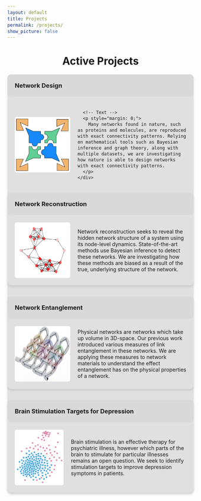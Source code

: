 ```yaml
---
layout: default
title: Projects
permalink: /projects/
show_picture: false
---
```


<!-- <div style="background-color: rgb(174, 225, 252); padding: 5px; border-radius: 10px; box-shadow: 0 4px 6px rgba(0, 0, 0, 0.1); margin-bottom: 20px;"> -->
<h1 style="text-align:center;">Active Projects</h1>
<!-- </div> -->

<div style="background-color: #e0e0e0; box-shadow: 0 4px 6px rgba(0, 0, 0, 0.1); border-radius: 10px; margin-bottom: 30px;">
  <!-- Header -->
  <div style="padding: 20px; background-color: #d9d9d9; border-radius: 10px; display: flex; align-items: center;">
    <h3 style="margin: 0; text-align: left;">Network Design</h3>
  </div>

  <!-- Content -->
  <div style="padding: 20px;">
    <div style="display: flex; align-items: center; gap: 20px;">
      <!-- Image -->
      <img src="/assets/images/projects/net_design.png" alt="Icon" style="width: 150px; height: 150px; border-radius: 5px;">
      
      <!-- Text -->
      <p style="margin: 0;">
        Many networks found in nature, such as proteins and molecules, are reproduced with exact connectivity patterns. Relying on mathematical tools such as Bayesian inference and graph theory, along with multiple datasets, we are investigating how nature is able to design networks with exact connectivity patterns.
      </p>
    </div>
  </div>
</div>

<div style="background-color: #e0e0e0; box-shadow: 0 4px 6px rgba(0, 0, 0, 0.1); border-radius: 10px; margin-bottom: 30px;">
  <!-- Header -->
  <div style="padding: 20px; background-color: #d9d9d9; border-radius: 10px; display: flex; align-items: center;">
    <h3 style="margin: 0; text-align: left;">Network Reconstruction</h3>
  </div>

  <!-- Content -->
  <div style="padding: 20px;">
    <div style="display: flex; align-items: center; gap: 20px;">
      <!-- Image -->
      <img src="/assets/images/projects/net_recon.png" alt="Icon" style="width: 150px; height: 150px; border-radius: 5px;">
      <!-- Text -->
      <p style="margin: 0;">
        Network reconstruction seeks to reveal the hidden network structure of a system using its node-level dynamics. State-of-the-art methods use Bayesian inference to detect these networks. We are investigating how these methods are biased as a result of the true, underlying structure of the network.
      </p>
    </div>
  </div>
</div>

<div style="background-color: #e0e0e0; box-shadow: 0 4px 6px rgba(0, 0, 0, 0.1); border-radius: 10px; margin-bottom: 30px;">
  <!-- Dropdown Header -->
  <div style="padding: 20px; background-color: #d9d9d9; border-radius: 10px; display: flex; align-items: center;">
    <h3 style="margin: 0; text-align: left;">Network Entanglement</h3>
  </div>

  <!-- Dropdown Content -->
  <div style="padding: 20px;">
    <div style="display: flex; align-items: center; gap: 20px;">
      <!-- Image -->
      <img src="/assets/images/projects/net_entanglement.png" alt="Icon" style="width: 150px; height: 150px; border-radius: 5px;">
      <!-- Text -->
      <p style="margin: 0;">
        Physical networks are networks which take up volume in 3D-space. Our previous work introduced various measures of link entanglement in these networks. We are applying these measures to network materials to understand the effect entanglement has on the physical properties of a network.
      </p>
    </div>
  </div>
</div>

<div style="background-color: #e0e0e0; box-shadow: 0 4px 6px rgba(0, 0, 0, 0.1); border-radius: 10px; margin-bottom: 30px;">
  <!-- Dropdown Header -->
  <div style="padding: 20px; background-color: #d9d9d9; border-radius: 10px; display: flex; align-items: center;">
     <h3 style="margin: 0; text-align: left;">Brain Stimulation Targets for Depression</h3>
  </div>

  <!-- Dropdown Content -->
 <div style="padding: 20px;">
    <div style="display: flex; align-items: center; gap: 20px;">
     <!-- Image -->
      <img src="/assets/images/projects/brain_stimulation.png" alt="Icon" style="width: 150px; height: 150px; border-radius: 5px;">
      <!-- Text -->
      <p style="margin: 0;">
        Brain stimulation is an effective therapy for psychiatric illness, however which parts of the brain to stimulate for particular illnesses remains an open question. We seek to identify stimulation targets to improve depression symptoms in patients. 
      </p>
    </div>
  </div>
</div>

<script>
  function toggleDropdown(id) {
    const element = document.getElementById(id);
    if (element.style.display === 'none' || element.style.display === '') {
      element.style.display = 'block';
    } else {
      element.style.display = 'none';
    }
  }
</script>